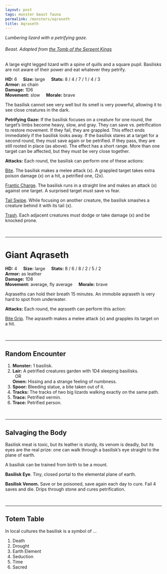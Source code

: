```yaml
---
layout: post
tags: monster beast fauna
permalink: /monsters/aqraseth
title: Aqraseth
---
```


*Lumbering lizard with a petrifying gaze.*

###### Beast. Adapted from [the Tomb of the Serpent Kings](https://coinsandscrolls.blogspot.com/2017/06/osr-tomb-of-serpent-kings-megapost.html)

A large eight legged lizard with a spine of quills and a square pupil. Basilisks are not aware of their power and eat whatever they petrify.

**HD:** 6  &nbsp; &nbsp;  **Size:** large &nbsp; &nbsp; **Stats:** 8 / 4 / 7 / 1 / 4 / 3  <br>
**Armor:** as chain <br>
**Damage:** 1D6 <br>
**Movement:** slow &nbsp; &nbsp; **Morale:** brave <br>

The basilisk cannot see very well but its smell is very powerful, allowing it to see close creatures in the dark.

**Petrifying Gaze:** If the basilisk focuses on a creature for one round, the target’s limbs become heavy, slow, and gray. They can save vs. petrification to restore movement. If they fail, they are grappled. This effect ends immediately if the basilisk looks away. If the basilisk stares at a target for a second round, they must save again or be petrified. If they pass, they are still rooted in place (as above). The effect has a short range. More than one target can be affected, but they must be very close together.

**Attacks:** Each round, the basilisk can perform one of these actions:

<ins>Bite</ins>. The basilisk makes a melee attack (x). A grappled target takes extra poison damage (x) on a hit, a petrified one, (2x).

<ins>Frantic Charge</ins>. The basilisk runs in a straight line and makes an attack (x) against one target. A surprised target must save vs fear. 

<ins>Tail Swipe</ins>. While focusing on another creature, the basilisk smashes a creature behind it with its tail (x).

<ins>Trash</ins>. Each adjacent creatures must dodge or take damage (x) and be knocked prone.

<br>

---

# Giant Aqraseth

**HD:** 4  &nbsp; &nbsp;  **Size:** large &nbsp; &nbsp; **Stats:** 8 / 6 / 8 / 2 / 5 / 2  <br>
**Armor:** as leather <br>
**Damage:** 1D8 <br>
**Movement:** average, fly average &nbsp; &nbsp; **Morale:** brave <br>

Aqraseths can hold their breath 15 minutes. An immobile aqraseth is very hard to spot from underwater.

**Attacks:** Each round, the aqraseth can perform this action:

<ins>Bite Grip</ins>. The aqraseth makes a melee attack (x) and grapples its target on a hit.

<br>

---

## Random Encounter

1. **Monster:** 1 basilisk.
1. **Lair:** A petrified creatures garden with 1D4 sleeping basilisks. <br>	&nbsp; OR <br>	**Omen:** Hissing and a strange feeling of numbness.
1. **Spoor:** Bleeding statue, a bite taken out of it.
1. **Tracks:** The tracks of two big lizards walking exactly on the same path.
1. **Trace:** Petrified vermin. 
1. **Trace:** Petrified person.

<br>

---

## Salvaging the Body

Basilisk meat is toxic, but its leather is sturdy, its venom is deadly, but its eyes are the real prize: one can walk through a basilisk’s eye straight to the plane of earth.

A basilisk can be trained from birth to be a mount.

<span class="alchemy">**Basilisk Eye**. Tiny, closed portal to the elemental plane of earth.</span>

<span class="alchemy">**Basilisk Venom.** Save or be poisoned, save again each day to cure. Fail 4 saves and die. Drips through stone and cures petrification.</span>

<br>

---

## Totem Table

In local cultures the basilisk is a symbol of ...

1. Death
1. Drought
1. Earth Element
1. Seduction
1. Time
1. Sacred 

